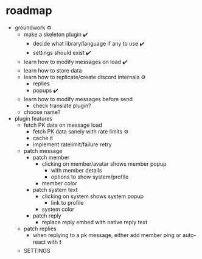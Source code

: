 # roadmap
- groundwork ⚙️
  - make a skeleton plugin ✔️
    - decide what library/language if any to use ✔️
    - settings should exist ✔️
  - learn how to modify messages on load ✔️
  - learn how to store data
  - learn how to replicate/create discord internals ⚙️
    - replies
    - popups ✔️
  - learn how to modify messages before send
    - check translate plugin?
  - choose name?
- plugin features
  - fetch PK data on message load
    - fetch PK data sanely with rate limits ⚙️
    - cache it
    - implement ratelimit/failure retry
  - patch message
    - patch member
      - clicking on member/avatar shows member popup
        - with member details
        - options to show system/profile
      - member color
    - patch system text
      - clicking on system shows system popup
        - link to profile
      - system color
    - patch reply
      - replace reply embed with native reply text
  - patch replies
    - when replying to a pk message, either add member ping or auto-react with ❗
  - SETTINGS